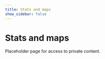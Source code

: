 ```yaml
---
title: Stats and maps
show_sidebar: false
---
```

# Stats and maps
Placeholder page for access to private content.